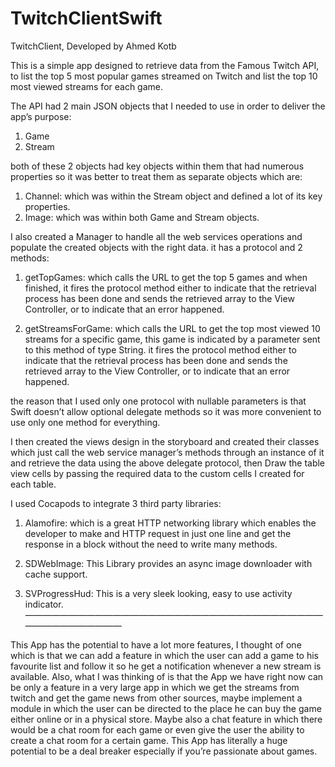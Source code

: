 # TwitchClientSwift
TwitchClient, Developed by Ahmed Kotb

This is a simple app designed to retrieve data from the Famous Twitch API, to list the top 5 most popular games streamed on Twitch and list the top 10 most viewed streams for each game.

The API had 2 main JSON objects that I needed to use in order to deliver the app’s purpose:

1. Game
2. Stream

both of these 2 objects had key objects within them that had numerous properties so it was better to treat them as separate objects which are:

1. Channel: which was within the Stream object and defined a lot of its key properties.
2. Image: which was within both Game and Stream objects.

I also created a Manager to handle all the web services operations and populate the created objects with the right data. it has a protocol and 2 methods:

1. getTopGames: which calls the URL to get the top 5 games and when finished, it fires the protocol method either to indicate that the retrieval process has been done and sends the retrieved array to the View Controller, or to indicate that an error happened.

2. getStreamsForGame: which calls the URL to get the top most viewed 10 streams for a specific game, this game is indicated by a parameter sent to this method of type String. it fires the protocol method either to indicate that the retrieval process has been done and sends the retrieved array to the View Controller, or to indicate that an error happened.

the reason that I used only one protocol with nullable parameters is that Swift doesn’t allow optional delegate methods so it was more convenient to use only one method for everything.

I then created the views design in the storyboard and created their classes which just call the web service manager’s methods through an instance of it and retrieve the data using the above delegate protocol, then Draw the table view cells by passing the required data to the custom cells I created for each table.

I used Cocapods to integrate 3 third party libraries:

1. Alamofire: which is a great HTTP networking library which enables the developer to make and HTTP request in just one line and get the response in a block without the need to write many methods.

2. SDWebImage: This Library provides an async image downloader with cache support.

3. SVProgressHud: This is a very sleek looking, easy to use activity indicator.
—————————————————————————————————————————————


 This App has the potential to have a lot more features, I thought of one which is that we can add a feature in which the user can add a game to his favourite list and follow it so he get a notification whenever a new stream is available.
 Also, what I was thinking of is that the App we have right now can be only a feature in a very large app in which we get the streams from twitch and get the game news from other sources, maybe implement a module in which the user can be directed to the place he can buy the game either online or in a physical store.
 Maybe also a chat feature in which there would be a chat room for each game or even give the user the ability to create a chat room for a certain game. This App has literally a huge potential to be a deal breaker especially if you’re passionate about games.
